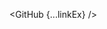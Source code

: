 <script lang="ts">
  import { GitHub } from 'svelte-shields'
  import type { GitHubVersionPropsType } from 'svelte-shields';
  const linkEx: GitHubVersionPropsType = {
    user: 'shinokada',
    repo: 'tera',
    label: 'TERA',
    link: ['https://tera.codewithshin.com', 'https://github.com/shinokada/tera']
  }
</script>

<GitHub {...linkEx} />